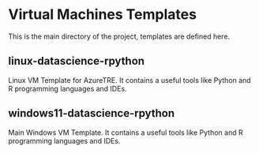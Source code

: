 # Virtual Machines Templates
This is the main directory of the project, templates are defined here.

## linux-datascience-rpython
Linux VM Template for AzureTRE. It contains a useful tools like Python and R programming languages and IDEs.

## windows11-datascience-rpython
Main Windows VM Template. It contains a useful tools like Python and R programming languages and IDEs.

